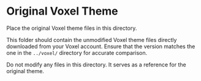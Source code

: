 # Original Voxel Theme

Place the original Voxel theme files in this directory.

This folder should contain the unmodified Voxel theme files directly downloaded from your Voxel account. Ensure that the version matches the one in the `../voxel/` directory for accurate comparison.

Do not modify any files in this directory. It serves as a reference for the original theme.